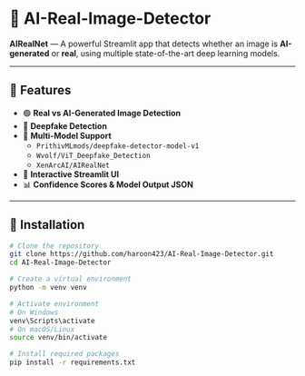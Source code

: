 # 🧠 AI-Real-Image-Detector

**AIRealNet** — A powerful Streamlit app that detects whether an image is **AI-generated** or **real**, using multiple state-of-the-art deep learning models.

---

## 🚀 Features

- 🟢 **Real vs AI-Generated Image Detection**
- 🔴 **Deepfake Detection**
- 🧠 **Multi-Model Support**  
  - `PrithivMLmods/deepfake-detector-model-v1`  
  - `Wvolf/ViT_Deepfake_Detection`  
  - `XenArcAI/AIRealNet`
- 🎨 **Interactive Streamlit UI**
- 📊 **Confidence Scores & Model Output JSON**

---

## 🧩 Installation

```bash
# Clone the repository
git clone https://github.com/haroon423/AI-Real-Image-Detector.git
cd AI-Real-Image-Detector

# Create a virtual environment
python -m venv venv

# Activate environment
# On Windows
venv\Scripts\activate
# On macOS/Linux
source venv/bin/activate

# Install required packages
pip install -r requirements.txt

